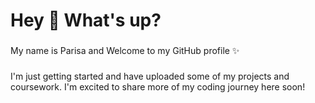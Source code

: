 <h1 align="left">Hey 👋 What's up?</h1>

###

<p align="left">My name is Parisa and Welcome to my  GitHub profile ✨</p>

###

<p align="left">I'm just getting started and have uploaded some of my projects and coursework. I'm excited to share more of my coding journey here soon!</p>

###
